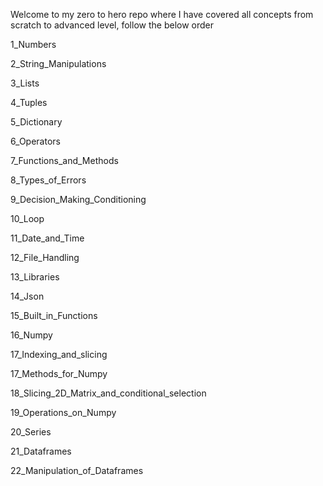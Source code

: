 Welcome to my zero to hero repo where I have covered all concepts from scratch to advanced level, follow the below order

1_Numbers

2_String_Manipulations

3_Lists

4_Tuples

5_Dictionary

6_Operators

7_Functions_and_Methods

8_Types_of_Errors

9_Decision_Making_Conditioning

10_Loop

11_Date_and_Time

12_File_Handling

13_Libraries

14_Json

15_Built_in_Functions

16_Numpy

17_Indexing_and_slicing

17_Methods_for_Numpy

18_Slicing_2D_Matrix_and_conditional_selection

19_Operations_on_Numpy

20_Series

21_Dataframes

22_Manipulation_of_Dataframes
